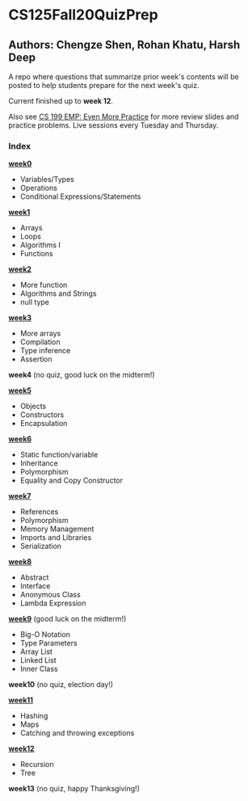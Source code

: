 # CS125Fall20QuizPrep
## Authors: Chengze Shen, Rohan Khatu, Harsh Deep
A repo where questions that summarize prior week's contents will be posted to help students prepare for the next week's quiz.

Current finished up to **week 12**.

Also see [CS 199 EMP: Even More Practice](https://cs199emp.netlify.app/) for more review slides and practice problems. Live sessions every Tuesday and Thursday.

### Index
  [**week0**](https://github.com/c5shen/CS125Fall20QuizPrep/blob/master/week0/week0.md)
   * Variables/Types
   * Operations
   * Conditional Expressions/Statements
  
  [**week1**](https://github.com/c5shen/CS125Fall20QuizPrep/blob/master/week1/week1.md)
   * Arrays
   * Loops
   * Algorithms I
   * Functions
  
  [**week2**](https://github.com/c5shen/CS125Fall20QuizPrep/blob/master/week2/week2.md)
   * More function
   * Algorithms and Strings
   * null type
  
  [**week3**](https://github.com/c5shen/CS125Fall20QuizPrep/blob/master/week3/week3.md) 
   * More arrays
   * Compilation
   * Type inference
   * Assertion
  
  **week4** (no quiz, good luck on the midterm!)
  
  [**week5**](https://github.com/c5shen/CS125Fall20QuizPrep/blob/master/week5/week5.md)
   * Objects
   * Constructors
   * Encapsulation
  
  [**week6**](https://github.com/c5shen/CS125Fall20QuizPrep/blob/master/week6/week6.md)
   * Static function/variable
   * Inheritance
   * Polymorphism
   * Equality and Copy Constructor
  
  [**week7**](https://github.com/c5shen/CS125Fall20QuizPrep/blob/master/week7/week7.md)
   * References
   * Polymorphism
   * Memory Management
   * Imports and Libraries
   * Serialization

  [**week8**](https://github.com/c5shen/CS125Fall20QuizPrep/blob/master/week8/week8.md)
   * Abstract
   * Interface
   * Anonymous Class
   * Lambda Expression
   
  [**week9**](https://github.com/c5shen/CS125Fall20QuizPrep/blob/master/week9/week9.md) (good luck on the midterm!)
   * Big-O Notation
   * Type Parameters
   * Array List
   * Linked List
   * Inner Class

  **week10** (no quiz, election day!)
  
  [**week11**](https://github.com/c5shen/CS125Fall20QuizPrep/blob/master/week11/week11.md)
   * Hashing
   * Maps
   * Catching and throwing exceptions

  [**week12**](https://github.com/c5shen/CS125Fall20QuizPrep/blob/master/week12/week12.pdf)
   * Recursion
   * Tree

  **week13** (no quiz, happy Thanksgiving!)
